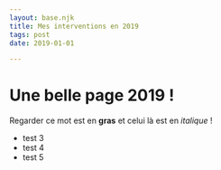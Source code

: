```yaml
---
layout: base.njk
title: Mes interventions en 2019
tags: post
date: 2019-01-01 

---
```


# Une belle page 2019 !

Regarder ce mot est en **gras** et celui là est en *italique* !

- test 3
- test 4
- test 5
